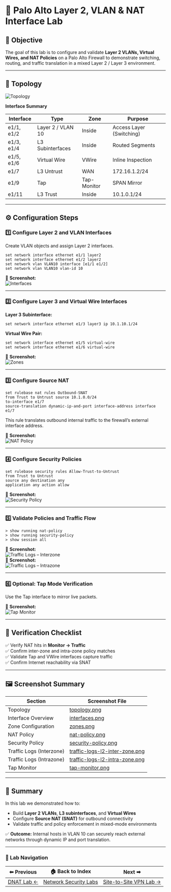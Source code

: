 # 🧱 Palo Alto Layer 2, VLAN & NAT Interface Lab

## 🎯 Objective
The goal of this lab is to configure and validate **Layer 2 VLANs, Virtual Wires, and NAT Policies** on a Palo Alto Firewall to demonstrate switching, routing, and traffic translation in a mixed Layer 2 / Layer 3 environment.

---

## 🧩 Topology
![Topology](screenshots/topology.png)

**Interface Summary**

| Interface | Type | Zone | Purpose |
|------------|------|------|----------|
| e1/1, e1/2 | Layer 2 / VLAN 10 | Inside | Access Layer (Switching) |
| e1/3, e1/4 | L3 Subinterfaces | Inside | Routed Segments |
| e1/5, e1/6 | Virtual Wire | VWire | Inline Inspection |
| e1/7 | L3 Untrust | WAN | 172.16.1.2/24 |
| e1/9 | Tap | Tap-Monitor | SPAN Mirror |
| e1/11 | L3 Trust | Inside | 10.1.0.1/24 |

---

## ⚙️ Configuration Steps

### 1️⃣ Configure Layer 2 and VLAN Interfaces
Create VLAN objects and assign Layer 2 interfaces.

```
set network interface ethernet e1/1 layer2
set network interface ethernet e1/2 layer2
set network vlan VLAN10 interface [e1/1 e1/2]
set network vlan VLAN10 vlan-id 10
```

📸 **Screenshot:**  
![Interfaces](screenshots/interfaces.png)

---

### 2️⃣ Configure Layer 3 and Virtual Wire Interfaces
**Layer 3 Subinterface:**
```
set network interface ethernet e1/3 layer3 ip 10.1.10.1/24
```

**Virtual Wire Pair:**
```
set network interface ethernet e1/5 virtual-wire
set network interface ethernet e1/6 virtual-wire
```

📸 **Screenshot:**  
![Zones](screenshots/zones.png)

---

### 3️⃣ Configure Source NAT
```
set rulebase nat rules Outbound-SNAT
from Trust to Untrust source 10.1.0.0/24
to-interface e1/7
source-translation dynamic-ip-and-port interface-address interface e1/7
```

This rule translates outbound internal traffic to the firewall’s external interface address.

📸 **Screenshot:**  
![NAT Policy](screenshots/nat-policy.png)

---

### 4️⃣ Configure Security Policies
```
set rulebase security rules Allow-Trust-to-Untrust
from Trust to Untrust
source any destination any
application any action allow
```

📸 **Screenshot:**  
![Security Policy](screenshots/security-policy.png)

---

### 5️⃣ Validate Policies and Traffic Flow
```
> show running nat-policy
> show running security-policy
> show session all
```

📸 **Screenshot:**  
![Traffic Logs – Interzone](screenshots/traffic-logs-l2-inter-zone.png)  
📸 **Screenshot:**  
![Traffic Logs – Intrazone](screenshots/traffic-logs-l2-intra-zone.png)

---

### 6️⃣ Optional: Tap Mode Verification
Use the Tap interface to mirror live packets.

📸 **Screenshot:**  
![Tap Monitor](screenshots/tap-monitor.png)

---

## 🧪 Verification Checklist
✅ Verify NAT hits in **Monitor → Traffic**  
✅ Confirm inter-zone and intra-zone policy matches  
✅ Validate Tap and VWire interfaces capture traffic  
✅ Confirm Internet reachability via SNAT  

---

## 🖼️ Screenshot Summary

| Section | Screenshot File |
|----------|----------------|
| Topology | [topology.png](screenshots/topology.png) |
| Interface Overview | [interfaces.png](screenshots/interfaces.png) |
| Zone Configuration | [zones.png](screenshots/zones.png) |
| NAT Policy | [nat-policy.png](screenshots/nat-policy.png) |
| Security Policy | [security-policy.png](screenshots/security-policy.png) |
| Traffic Logs (Interzone) | [traffic-logs-l2-inter-zone.png](screenshots/traffic-logs-l2-inter-zone.png) |
| Traffic Logs (Intrazone) | [traffic-logs-l2-intra-zone.png](screenshots/traffic-logs-l2-intra-zone.png) |
| Tap Monitor | [tap-monitor.png](screenshots/tap-monitor.png) |


---

## 🧾 Summary
In this lab we demonstrated how to:
- Build **Layer 2 VLANs**, **L3 subinterfaces**, and **Virtual Wires**
- Configure **Source NAT (SNAT)** for outbound connectivity
- Validate traffic and policy enforcement in mixed-mode environments  

✅ **Outcome:** Internal hosts in VLAN 10 can securely reach external networks through dynamic IP and port translation.

---

### 🔁 Lab Navigation

| ⬅ Previous | 🏠 Back to Index | Next ➡ |
|------------|-----------------|---------|
| [DNAT Lab ←](/network-security/palo-alto-dnat-lab/) | [Network Security Labs](/network-security/index.md) | [Site-to-Site VPN Lab →](/network-security/palo-alto-site-to-site-vpn/) |



